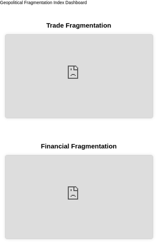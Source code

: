 <!DOCTYPE html>
<html lang="en">
<head>
  <meta charset="UTF-8">
  <title>Geopolitical Fragmentation Index Dashboard</title>
  <meta name="viewport" content="width=device-width, initial-scale=1.0">
  <style>
    html, body {
      margin: 0;
      padding: 0;
      background-color: white;
      color: black;
      font-family: sans-serif;
    }

    .header {
      padding: 1.5rem 1rem;
      text-align: center;
      font-size: 1.75rem;
      font-weight: bold;
    }

    section {
      max-width: 960px;
      margin: 0 auto;
      padding: 1.5rem 1rem;
    }

    h2 {
      text-align: center;
      margin-bottom: 1rem;
    }

    .iframe-container {
      position: relative;
      width: 100%;
      padding-bottom: 56.25%; /* 16:9 aspect ratio */
      height: 0;
      overflow: hidden;
      border: 1px solid #ccc;
      border-radius: 6px;
      box-shadow: 0 0 12px rgba(0,0,0,0.1);
    }

    .iframe-container iframe {
      position: absolute;
      top: 0;
      left: 0;
      width: 100%;
      height: 100%;
      border: none;
    }
  </style>
</head>
<body>

  <div class="header">Geopolitical Fragmentation Index Dashboard</div>

  <section>
    <h2>Trade Fragmentation</h2>
    <div class="iframe-container">
      <iframe src="https://lookerstudio.google.com/u/2/reporting/8c92f986-d3b2-4bb7-a839-267912190484/page/1n0HF" allowfullscreen></iframe>
    </div>
  </section>

  <section>
    <h2>Financial Fragmentation</h2>
    <div class="iframe-container">
      <iframe src="https://lookerstudio.google.com/embed/reporting/8c92f986-d3b2-4bb7-a839-267912190484/page/p_u6dg9favrd" allowfullscreen></iframe>
    </div>
  </section>

</body>
</html>


